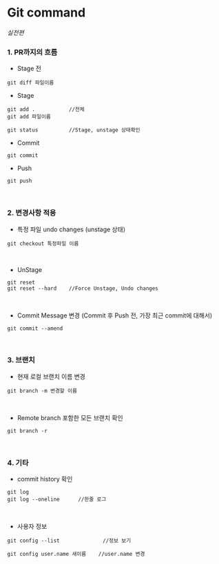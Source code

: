 # Git command
*실전편*

### 1. PR까지의 흐름
- Stage 전
```
git diff 파일이름    
```
- Stage
```
git add .           //전체
git add 파일이름

git status          //Stage, unstage 상태확인
```
- Commit
```
git commit
```
- Push
```
git push
```

<br />

### 2. 변경사항 적용
- 특정 파일 undo changes (unstage 상태)
```
git checkout 특정파일 이름
```

<br />

- UnStage
```
git reset
git reset --hard    //Force Unstage, Undo changes
```

<br />

- Commit Message 변경 (Commit 후 Push 전, 가장 최근 commit에 대해서)
```
git commit --amend
```

<br />

### 3. 브랜치
- 현재 로컬 브랜치 이름 변경  
```
git branch -m 변경할 이름
```

<br />

- Remote branch 포함한 모든 브랜치 확인
```
git branch -r
```

<br />

### 4. 기타
- commit history 확인
```
git log
git log --oneline      //한줄 로그
```

<br />

- 사용자 정보
```
git config --list              //정보 보기

git config user.name 새이름    //user.name 변경
```
